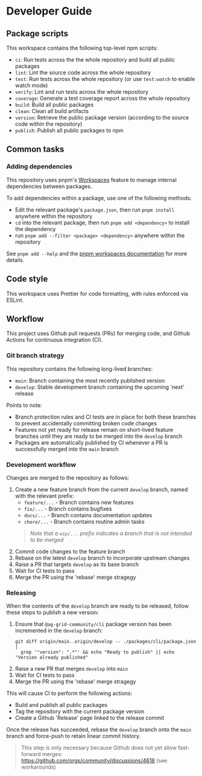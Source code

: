 # Developer Guide

## Package scripts

This workspace contains the following top-level npm scripts:

- `ci`: Run tests across the the whole repository and build all public packages
- `lint`: Lint the source code across the whole repository
- `test`: Run tests across the whole repository (or use `test:watch` to enable watch mode)
- `verify`: Lint and run tests across the whole repository
- `coverage`: Generate a test coverage report across the whole repository
- `build`: Build all public packages
- `clean`: Clean all build artifacts
- `version`: Retrieve the public package version (according to the source code within the repository)
- `publish`: Publish all public packages to npm

## Common tasks

### Adding dependencies

This repository uses pnpm's [Workspaces](https://pnpm.io/workspace) feature to manage internal dependencies between packages.

To add dependencies within a package, use one of the following methods:

- Edit the relevant package's `package.json`, then run `pnpm install` anywhere within the repository
- `cd` into the relevant package, then run `pnpm add <dependency>` to install the dependency
- run `pnpm add --filter <package> <dependency>`  anywhere within the repository

See `pnpm add --help` and the [pnpm workspaces documentation](https://pnpm.io/workspace) for more details.

## Code style

This workspace uses Prettier for code formatting, with rules enforced via ESLint.

## Workflow

This project uses Github pull requests (PRs) for merging code, and Github Actions for continuous integration (CI).

### Git branch strategy

This repository contains the following long-lived branches:

- `main`: Branch containing the most recently published version
- `develop`: Stable development branch containing the upcoming 'next' release

Points to note:

- Branch protection rules and CI tests are in place for both these branches to prevent accidentally committing broken code changes
- Features not yet ready for release remain on short-lived feature branches until they are ready to be merged into the `develop` branch
- Packages are automatically published by CI whenever a PR is successfully merged into the `main` branch

### Development workflow

Changes are merged to the repository as follows:

1. Create a new feature branch from the current `develop` branch, named with the relevant prefix:
    - `feature/...` - Branch contains new features
    - `fix/...` - Branch contains bugfixes
    - `docs/...` - Branch contains documentation updates
    - `chore/...` - Branch contains routine admin tasks
    > _Note that a `wip/...` prefix indicates a branch that is not intended to be merged_
2. Commit code changes to the feature branch
3. Rebase on the latest `develop` branch to incorporate upstream changes
4. Raise a PR that targets `develop` as its base branch
5. Wait for CI tests to pass
6. Merge the PR using the 'rebase' merge stragegy

### Releasing

When the contents of the `develop` branch are ready to be released, follow these steps to publish a new version:

1. Ensure that `@ag-grid-community/cli` package version has been incremented in the `develop` branch:
    ```
    git diff origin/main..origin/develop -- ./packages/cli/package.json |
      grep '"version": ".*"' && echo "Ready to publish" || echo "Version already published"
    ```
2. Raise a new PR that merges `develop` into `main`
3. Wait for CI tests to pass
4. Merge the PR using the 'rebase' merge stragegy

This will cause CI to perform the following actions:

- Build and publish all public packages
- Tag the repository with the current package version
- Create a Github 'Release' page linked to the release commit

Once the release has succeeded, rebase the `develop` branch onto the `main` branch and force-push to retain linear commit history.

> This step is only necessary because Github does not yet allow fast-forward merges: https://github.com/orgs/community/discussions/4618 (see workarounds)
